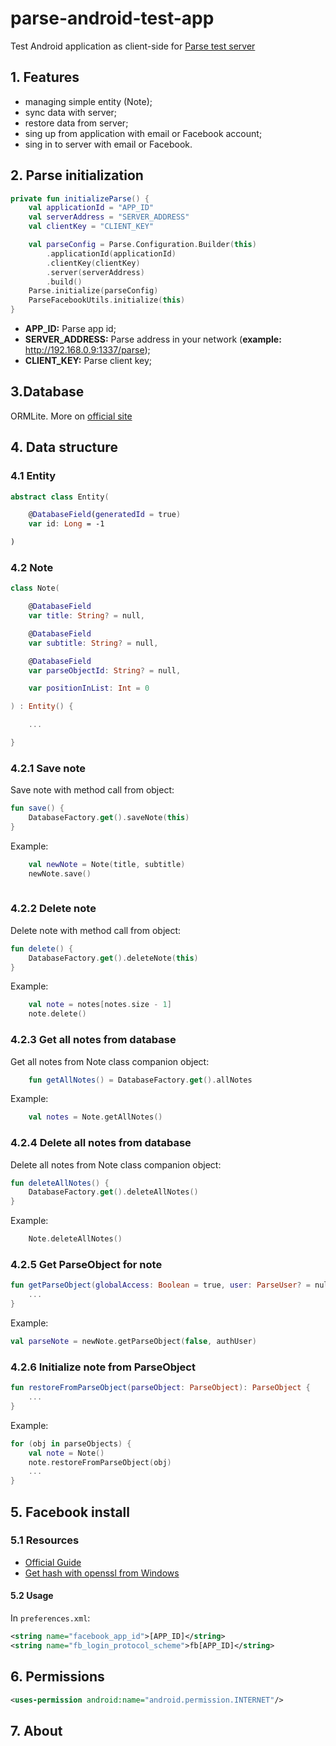 # parse-android-test-app

Test Android application as client-side for [Parse test server](https://github.com/fartem/parse-test-server)

## 1. Features

- managing simple entity (Note);
- sync data with server;
- restore data from server;
- sing up from application with email or Facebook account;
- sing in to server with email or Facebook.

## 2. Parse initialization

```kotlin
private fun initializeParse() {
    val applicationId = "APP_ID"
    val serverAddress = "SERVER_ADDRESS"
    val clientKey = "CLIENT_KEY"

    val parseConfig = Parse.Configuration.Builder(this)
        .applicationId(applicationId)
        .clientKey(clientKey)
        .server(serverAddress)
        .build()
    Parse.initialize(parseConfig)
    ParseFacebookUtils.initialize(this)
}
```

- __APP_ID:__ Parse app id;
- __SERVER_ADDRESS:__ Parse address in your network (__example:__ http://192.168.0.9:1337/parse);
- __CLIENT_KEY:__ Parse client key;

## 3.Database

ORMLite. More on [official site](http://ormlite.com/)

## 4. Data structure

### 4.1 Entity

```kotlin
abstract class Entity(

    @DatabaseField(generatedId = true)
    var id: Long = -1

)
```

### 4.2 Note

```kotlin
class Note(

    @DatabaseField
    var title: String? = null,

    @DatabaseField
    var subtitle: String? = null,

    @DatabaseField
    var parseObjectId: String? = null,

    var positionInList: Int = 0

) : Entity() {

    ...

}
```

### 4.2.1 Save note

Save note with method call from object:

```kotlin
fun save() {
    DatabaseFactory.get().saveNote(this)
}
```

Example:
```kotlin
    val newNote = Note(title, subtitle)
    newNote.save()
    
```

### 4.2.2 Delete note

Delete note with method call from object:

```kotlin
fun delete() {
    DatabaseFactory.get().deleteNote(this)
}
```

Example:
```kotlin
    val note = notes[notes.size - 1]
    note.delete()
```

### 4.2.3 Get all notes from database

Get all notes from Note class companion object:

```kotlin
    fun getAllNotes() = DatabaseFactory.get().allNotes
```

Example:
```kotlin
    val notes = Note.getAllNotes()
```

### 4.2.4 Delete all notes from database

Delete all notes from Note class companion object:

```kotlin
fun deleteAllNotes() {
    DatabaseFactory.get().deleteAllNotes()
}
```

Example:
```kotlin
    Note.deleteAllNotes()
```

### 4.2.5 Get ParseObject for note

```kotlin
fun getParseObject(globalAccess: Boolean = true, user: ParseUser? = null): ParseObject {
    ...
}
```

Example:
```kotlin
val parseNote = newNote.getParseObject(false, authUser)
```

### 4.2.6 Initialize note from ParseObject

```kotlin
fun restoreFromParseObject(parseObject: ParseObject): ParseObject {
    ...
}
```

Example:
```kotlin
for (obj in parseObjects) {
    val note = Note()
    note.restoreFromParseObject(obj)
    ...
}
```

## 5. Facebook install

### 5.1 Resources

- [Official Guide](https://developers.facebook.com/docs/facebook-login/android)
- [Get hash with openssl from Windows](https://github.com/magus/react-native-facebook-login/issues/297#issuecomment-433816732)

#### 5.2 Usage

In `preferences.xml`:

```xml
<string name="facebook_app_id">[APP_ID]</string>
<string name="fb_login_protocol_scheme">fb[APP_ID]</string>
```

## 6. Permissions

```xml
<uses-permission android:name="android.permission.INTERNET"/>
```

## 7. About